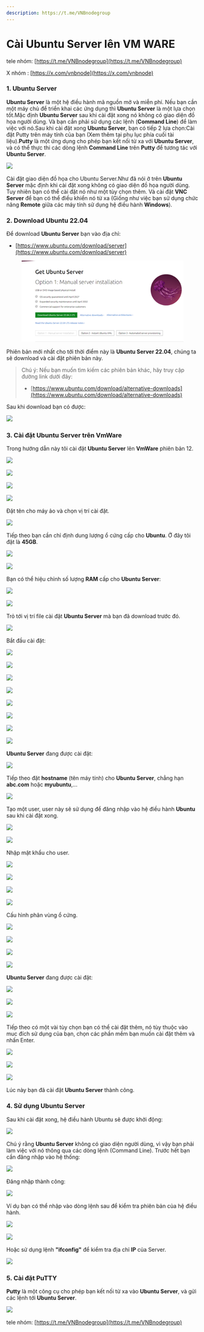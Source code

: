 ```yaml
---
description: https://t.me/VNBnodegroup
---
```


# Cài Ubuntu Server lên VM WARE

tele nhóm: [https://t.me/VNBnodegroup](https://t.me/VNBnodegroup)

X nhóm : [https://x.com/vnbnode](https://x.com/vnbnode)

### 1. Ubuntu Server

**Ubuntu Server** là một hệ điều hành mã nguồn mở và miễn phí. Nếu bạn cần một máy chủ để triển khai các ứng dụng thì **Ubuntu Server** là một lựa chọn tốt.Mặc định **Ubuntu Server** sau khi cài đặt xong nó không có giao diện đồ họa người dùng. Và bạn cần phải sử dụng các lệnh (**Command Line**) để làm việc với nó.Sau khi cài đặt xong **Ubuntu Server**, bạn có tiếp 2 lựa chọn:Cài đặt Putty trên máy tính của bạn (Xem thêm tại phụ lục phía cuối tài liệu).**Putty** là một ứng dụng cho phép bạn kết nối từ xa với **Ubuntu Server**, và có thể thực thi các dòng lệnh **Command Line** trên **Putty** để tương tác với **Ubuntu Server**.

![](https://s1.o7planning.com/web-rs/web-image/vi/arf-1088850-vi.webp)

Cài đặt giao diện đồ họa cho Ubuntu Server.Như đã nói ở trên **Ubuntu Server** mặc định khi cài đặt xong không có giao diện đồ họa người dùng. Tuy nhiên bạn có thể cài đặt nó như một tùy chọn thêm. Và cài đặt **VNC Server** để bạn có thể điều khiển nó từ xa (Giống như việc bạn sử dụng chức năng **Remote** giữa các máy tính sử dụng hệ điều hành **Windows**).

### 2. Download Ubuntu 22.04

Để download **Ubuntu Server** bạn vào địa chỉ:

* [https://www.ubuntu.com/download/server](https://www.ubuntu.com/download/server)

<figure><img src="../.gitbook/assets/image.png" alt=""><figcaption></figcaption></figure>

Phiên bản mới nhất cho tới thời điểm này là **Ubuntu Server 22.04**, chúng ta sẽ download và cài đặt phiên bản này.

> Chú ý: Nếu bạn muốn tìm kiếm các phiên bản khác, hãy truy cập đường link dưới đây:
>
> * [https://www.ubuntu.com/download/alternative-downloads](https://www.ubuntu.com/download/alternative-downloads)

Sau khi download bạn có được:

![](https://s1.o7planning.com/web-rs/web-image/vi/arf-1088889-vi.webp)

### 3. Cài đặt Ubuntu Server trên VmWare

Trong hướng dẫn này tôi cài đặt **Ubuntu Server** lên **VmWare** phiên bản 12.

![](https://s1.o7planning.com/web-rs/web-image/vi/arf-1088903-vi.webp)

![](https://s1.o7planning.com/web-rs/web-image/vi/arf-1088904-vi.webp)

![](https://s1.o7planning.com/web-rs/web-image/vi/arf-1088905-vi.webp)

![](https://s1.o7planning.com/web-rs/web-image/vi/arf-1088906-vi.webp)

Đặt tên cho máy ảo và chọn vị trí cài đặt.

![](https://s1.o7planning.com/web-rs/web-image/vi/arf-1088912-vi.webp)

Tiếp theo bạn cần chỉ định dung lượng ổ cứng cấp cho **Ubuntu**. Ở đây tôi đặt là **45GB**.

![](https://s1.o7planning.com/web-rs/web-image/vi/arf-1088918-vi.webp)

![](https://s1.o7planning.com/web-rs/web-image/vi/arf-1088919-vi.webp)

Bạn có thể hiệu chỉnh số lượng **RAM** cấp cho **Ubuntu Server**:

![](https://s1.o7planning.com/web-rs/web-image/vi/arf-1088925-vi.webp)

![](https://s1.o7planning.com/web-rs/web-image/vi/arf-1088926-vi.webp)

Trỏ tới vị trí file cài đặt **Ubuntu Server** mà bạn đã download trước đó.

![](https://s1.o7planning.com/web-rs/web-image/vi/arf-1088932-vi.webp)

Bắt đầu cài đặt:

![](https://s1.o7planning.com/web-rs/web-image/vi/arf-1088938-vi.webp)

![](https://s1.o7planning.com/web-rs/web-image/vi/arf-1088939-vi.webp)

![](https://s1.o7planning.com/web-rs/web-image/vi/arf-1088940-vi.webp)

![](https://s1.o7planning.com/web-rs/web-image/vi/arf-1088941-vi.webp)

![](https://s1.o7planning.com/web-rs/web-image/vi/arf-1088942-vi.webp)

![](https://s1.o7planning.com/web-rs/web-image/vi/arf-1088943-vi.webp)

![](https://s1.o7planning.com/web-rs/web-image/vi/arf-1088944-vi.webp)

![](https://s1.o7planning.com/web-rs/web-image/vi/arf-1088945-vi.webp)

**Ubuntu Server** đang được cài đặt:

![](https://s1.o7planning.com/web-rs/web-image/vi/arf-1088951-vi.webp)

Tiếp theo đặt **hostname** (tên máy tính) cho **Ubuntu Server**, chẳng hạn **abc.com** hoặc **myubuntu**,...

![](https://s1.o7planning.com/web-rs/web-image/vi/arf-1088957-vi.webp)

Tạo một user, user này sẽ sử dụng để đăng nhập vào hệ điều hành **Ubuntu** sau khi cài đặt xong.

![](https://s1.o7planning.com/web-rs/web-image/vi/arf-1088963-vi.webp)

![](https://s1.o7planning.com/web-rs/web-image/vi/arf-1088964-vi.webp)

Nhập mật khẩu cho user.

![](https://s1.o7planning.com/web-rs/web-image/vi/arf-1088970-vi.webp)

![](https://s1.o7planning.com/web-rs/web-image/vi/arf-1088971-vi.webp)

![](https://s1.o7planning.com/web-rs/web-image/vi/arf-1088972-vi.webp)

![](https://s1.o7planning.com/web-rs/web-image/vi/arf-1088973-vi.webp)

Cấu hình phân vùng ổ cứng.

![](https://s1.o7planning.com/web-rs/web-image/vi/arf-1088979-vi.webp)

![](https://s1.o7planning.com/web-rs/web-image/vi/arf-1088980-vi.webp)

![](https://s1.o7planning.com/web-rs/web-image/vi/arf-1088981-vi.webp)

![](https://s1.o7planning.com/web-rs/web-image/vi/arf-1088982-vi.webp)

**Ubuntu Server** đang được cài đặt:

![](https://s1.o7planning.com/web-rs/web-image/vi/arf-1088988-vi.webp)

![](https://s1.o7planning.com/web-rs/web-image/vi/arf-1088989-vi.webp)

![](https://s1.o7planning.com/web-rs/web-image/vi/arf-1088990-vi.webp)

Tiếp theo có một vài tùy chọn bạn có thể cài đặt thêm, nó tùy thuộc vào muc đích sử dụng của bạn, chọn các phần mềm bạn muốn cài đặt thêm và nhấn Enter.

![](https://s1.o7planning.com/web-rs/web-image/vi/arf-1088996-vi.webp)

![](https://s1.o7planning.com/web-rs/web-image/vi/arf-1088997-vi.webp)

![](https://s1.o7planning.com/web-rs/web-image/vi/arf-1088998-vi.webp)

Lúc này bạn đã cài đặt **Ubuntu Server** thành công.

### 4. Sử dụng Ubuntu Server

Sau khi cài đặt xong, hệ điều hành Ubuntu sẽ được khởi động:

![](https://s1.o7planning.com/web-rs/web-image/vi/arf-1089017-vi.webp)

Chú ý rằng **Ubuntu Server** không có giao diện người dùng, vì vậy bạn phải làm việc với nó thông qua các dòng lệnh (Command Line). Trước hết bạn cần đăng nhập vào hệ thống:

![](https://s1.o7planning.com/web-rs/web-image/vi/arf-1089023-vi.webp)

Đăng nhập thành công:

![](https://s1.o7planning.com/web-rs/web-image/vi/arf-1089029-vi.webp)

Ví dụ bạn có thể nhập vào dòng lệnh sau để kiểm tra phiên bản của hệ điều hành.

![](https://s1.o7planning.com/web-rs/web-image/vi/arf-1089035-vi.webp)

![](https://s1.o7planning.com/web-rs/web-image/vi/arf-1089036-vi.webp)

Hoặc sử dụng lệnh **"ifconfig"** để kiểm tra địa chỉ **IP** của Server.

![](https://s1.o7planning.com/web-rs/web-image/vi/arf-1089042-vi.webp)

### 5. Cài đặt PuTTY

**Putty** là một công cụ cho phép bạn kết nối từ xa vào **Ubuntu Server**, và gửi các lệnh tới **Ubuntu Server**.

![](https://s1.o7planning.com/web-rs/web-image/vi/arf-1089054-vi.webp)

tele nhóm: [https://t.me/VNBnodegroup](https://t.me/VNBnodegroup)
